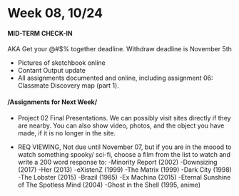 # Week 08, 10/24

#### MID-TERM CHECK-IN

AKA Get your @#$% together deadline.
Withdraw deadline is November 5th 

* Pictures of sketchbook online
* Contant Output update
* All assignments documented and online, including assignment 06: Classmate Discovery map (part 1). 


#### /Assignments for Next Week/

* Project 02 Final Presentations. We can possibly visit sites directly if they are nearby. You can also show video, photos, and the object you have made, if it is no longer in the site.   

* REQ VIEWING, Not due until November 07, but if you are in the moood to watch something spooky/ sci-fi, choose a film from the list to watch and write a 200 word response to: 
-Minority	Report (2002)
-Downsizing (2017)
-Her (2013)
-eXistenZ (1999)
-The	Matrix (1999)
-Dark	City (1998)
-The Lobster	(2015)
-Brazil (1985)
-Ex	Machina (2015)
-Eternal	Sunshine	of	The	Spotless	Mind	(2004)
-Ghost	in	the	Shell	(1995,	anime)
